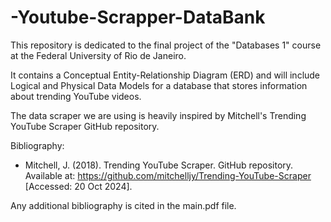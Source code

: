 # -Youtube-Scrapper-DataBank

This repository is dedicated to the final project of the "Databases 1" course at the Federal University of Rio de Janeiro.

It contains a Conceptual Entity-Relationship Diagram (ERD) and will include Logical and Physical Data Models for a database that stores information about trending YouTube videos.

The data scraper we are using is heavily inspired by Mitchell's Trending YouTube Scraper GitHub repository.

Bibliography:

  - Mitchell, J. (2018). Trending YouTube Scraper. GitHub repository. Available at: https://github.com/mitchelljy/Trending-YouTube-Scraper [Accessed: 20 Oct 2024].

Any additional bibliography is cited in the main.pdf file.
